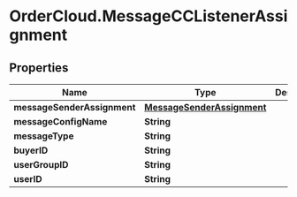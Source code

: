 # OrderCloud.MessageCCListenerAssignment

## Properties
Name | Type | Description | Notes
------------ | ------------- | ------------- | -------------
**messageSenderAssignment** | [**MessageSenderAssignment**](MessageSenderAssignment.md) |  | [optional] 
**messageConfigName** | **String** |  | [optional] 
**messageType** | **String** |  | [optional] 
**buyerID** | **String** |  | [optional] 
**userGroupID** | **String** |  | [optional] 
**userID** | **String** |  | [optional] 


